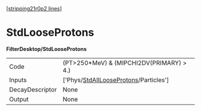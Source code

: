 [[stripping21r0p2 lines]](./stripping21r0p2-index)

# StdLooseProtons

**FilterDesktop/StdLooseProtons**

|                 |                                                                                                 |
|-----------------|-------------------------------------------------------------------------------------------------|
| Code            | (PT\>250\*MeV) & (MIPCHI2DV(PRIMARY) \> 4.)                                                     |
| Inputs          | ['Phys/[StdAllLooseProtons](./stripping21r0p2-commonparticles-stdalllooseprotons)/Particles'] |
| DecayDescriptor | None                                                                                            |
| Output          | None                                                                                            |
